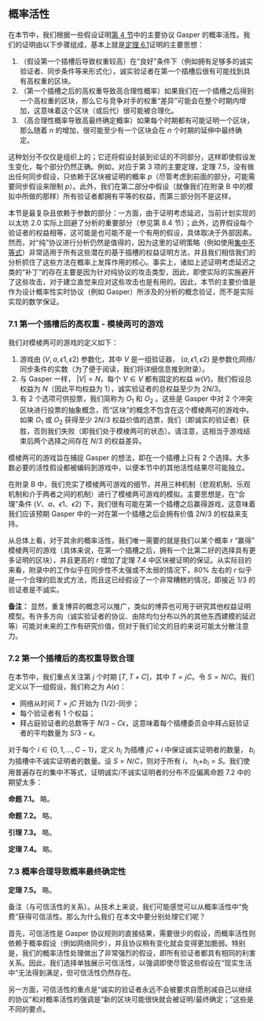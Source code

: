 ## 概率活性

在本节中，我们根据⼀些假设证明[第 4 节](Main-Protocol-Gasper.md)中的主要协议 Gasper 的概率活性。我们的证明由以下步骤组成，基本上就是[定理 6.1](Plausible-Liveness.md#6.1)证明的主要思想：

1. （假设第⼀个插槽后导致权重较⾼）在“良好”条件下（例如拥有⾜够多的诚实验证者、同步条件等来形式化），诚实验证者在第⼀个插槽后很有可能找到具有⾼权重的区块。
2. （第⼀个插槽之后的⾼权重导致⾼合理性概率）如果我们在⼀个插槽之后得到⼀个⾼权重的区块，那么它与竞争对⼿的权重“差异”可能会在整个时期内增加，这意味着这个区块（或后代）很可能被合理化。
3. （⾼合理性概率导致⾼最终确定概率）如果每个时期都有可能证明⼀个区块，那么随着 $n$ 的增加，很可能至少有一个区块会在 $n$ 个时期的延伸中最终确定。

这种划分不仅仅是组织上的；它还将假设封装到论证的不同部分，这样即使假设发⽣变化，每个部分仍然正确。例如，对应于第 3 项的主要定理，定理 7.5，没有做出任何同步假设，只依赖于区块被证明的概率 $p$（尽管考虑到前面的部分，可能需要同步假设来限制 $p$）。此外，我们在第⼆部分中假设（就像我们在附录 B 中的模拟中所做的那样）所有验证者都拥有平等的权益，⽽第三部分则不是这样。

本节是最复杂且依赖于参数的部分：一方面，由于证明考虑延迟，当前计划实现的以太坊 2.0 实际上回避了分析的重要部分（参见第 8.4 节）；此外，边界假设每个验证者的权益相等，这可能是也可能不是一个有用的假设，具体取决于外部因素。然而，对“纯”协议进行分析仍然是值得的，因为这里的证明策略（例如使用[集中不等式](https://zh.wikipedia.org/wiki/%E9%9B%86%E4%B8%AD%E4%B8%8D%E7%AD%89%E5%BC%8F)）非常适用于所有这些潜在的基于插槽的权益证明方法，并且我们相信我们的分析抓住了这些方法在概率上发挥作用的核心。事实上，诸如上述证明考虑延迟之类的“补丁”的存在主要是因为针对纯协议的攻击类型，因此，即使实际的实施避开了这些攻击，对于建立直觉来应对这些攻击也是有用的。因此，本节的主要价值是作为设计概率性实时协议（例如 Gasper）所涉及的分析的概念验证，而不是实际实现的数学保证。

### 7.1 第⼀个插槽后的⾼权重 - 模棱两可的游戏

我们对模棱两可的游戏的定义如下：

1. 游戏由 $(V, a, ϵ1, ϵ2)$ 参数化，其中 $V$ 是⼀组验证器， $(a, ϵ1, ϵ2)$ 是参数化⽹络/同步条件的实数（为了便于阅读，我们将详细信息推到附录）。
2. 与 Gasper ⼀样， $|V| = N$，每个 $V ∈ V$ 都有固定的权益 $w(V)$。我们假设总权益为 $N$（因此平均权益为 1），诚实验证者的总权益⾄少为 $2N/3$。
3. 有 2 个选项可供投票，我们简称为 $O$<sub>$1$</sub> 和 $O$<sub>$2$</sub> 。这些是 Gasper 中对 2 个冲突区块进⾏投票的抽象概念，⽽“区块”的概念不包含在这个模棱两可的游戏中。如果 $O$<sub>$1$</sub> 或 $O$<sub>$2$</sub> 获得⾄少 $2N/3$ 权益价值的选票，我们（即诚实的验证者）获胜，否则我们失败（即我们处于模棱两可的状态）。请注意，这相当于游戏结束后两个选择之间存在 $N/3$ 的权益差异。

模棱两可的游戏旨在捕捉 Gasper 的想法，即在⼀个插槽上只有 2 个选择。⼤多数必要的活性假设都被编码到游戏中，以便本节中的其他活性结果尽可能独⽴。

在附录 B 中，我们充实了模棱两可游戏的细节，并用三种机制（悲观机制、乐观机制和介于两者之间的机制）进行了模棱两可游戏的模拟。主要思想是，在“合理”条件 $(V、a、 ϵ1、ϵ2 )$ 下，我们很有可能在第⼀个插槽之后赢得游戏，这意味着我们应该预期 Gasper 中的⼀对在第⼀个插槽之后会拥有价值 $2N/3$ 的权益来⽀持。

从总体上看，对于其余的概率活性，我们唯⼀需要的就是我们以某个概率 $r$ “赢得” 模棱两可的游戏（具体来说，在第⼀个插槽之后，拥有⼀个⽐第⼆好的选择具有更多证明的区块），并且更⾼的 $r$ 增加了定理 7.4 中区块被证明的保证。从实际⽬的来看，附录中的⼯作似乎在同步性不太强或不太弱的情况下，80% 左右的 $r$ 似乎是⼀个合理的启发式⽅法，⽽且这已经假设了⼀个⾮常糟糕的情况，即接近 $1/3$ 的验证者是不诚实。

**备注：** 显然，重复博弈的概念可以推⼴，类似的博弈也可⽤于研究其他权益证明模型。有许多⽅向（诚实验证者的协议、由除均匀分布以外的其他东西建模的延迟等）可能对未来的⼯作有研究价值，但对于我们论⽂的⽬的来说可能太分散注意⼒。

### 7.2 第⼀个插槽后的⾼权重导致合理

在本节中，我们重点关注第 $j$ 个时期 $[T, T + C]$，其中 $T = jC$。令 $S = N/C$。我们定义以下⼀组假设，我们称之为 $A(ϵ)$：

- ⽹络从时间 $T = jC$ 开始为 (1/2)-同步；
- 每个验证者有 1 个权益；
- 拜占庭验证者的总数等于 $N/3−Cϵ$，这意味着每个插槽委员会中拜占庭验证者的平均数量为 $S/3-ϵ$。

对于每个 $i ∈ \{0, 1, . . . , C − 1\}$，定义 $h$<sub>$i$</sub> 为插槽 $jC + i$ 中保证诚实证明者的数量， $b$<sub>$i$</sub> 为插槽中不诚实证明者的数量。设 $S = N/C$，则对于所有 $i$， $h$<sub>$i$</sub>$+b$<sub>$i$</sub>$=S$。我们使⽤普遍存在的集中不等式，证明诚实/不诚实证明者的分布不应偏离命题 7.2 中的期望太多：

**命题 7.1。** 略。

**命题 7.2。** 略。

**引理 7.3。** 略。

**定理 7.4。** 略。

### 7.3 概率合理导致概率最终确定性

**定理 7.5。** 略。

备注（与可信活性的关系）。从技术上来说，我们可能感觉可以从概率活性中“免费”获得可信活性。那么为什么我们
在本⽂中要分别处理它们呢？

⾸先，可信活性是 Gasper 协议规则的直接结果，需要很少的假设，⽽概率活性则依赖于概率假设（例如⽹络同步），并且协议稍有变化就会变得更加脆弱。特别是，我们的概率活性处理做出了⾮常强烈的假设，即所有验证者都具有相同的利害关系。因此，我们选择单独展⽰可信活性，以强调即使尽管这些假设在“现实⽣活中”⽆法得到满⾜，但可信活性仍然存在。

另⼀⽅⾯，可信活性的重点是“诚实的验证者永远不会被要求⾃愿削减⾃⼰以继续的协议”和对概率活性的强调是“新的区块可能很快就会被证明/最终确定；”这些是不同的要点。
